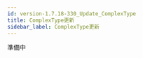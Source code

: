 ```yaml
---
id: version-1.7.18-330_Update_ComplexType
title: ComplexType更新
sidebar_label: ComplexType更新
---
```



準備中


